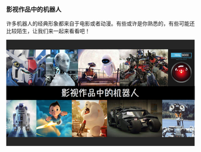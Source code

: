 ### 影视作品中的机器人

许多机器人的经典形象都来自于电影或者动漫。有些或许是你熟悉的，有些可能还比较陌生，让我们来一起来看看吧！

[![视频：影视作品中的机器人](/assets/01.png)](https://v.qq.com/x/page/f05452867u8.html)
